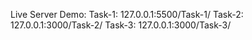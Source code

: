 Live Server Demo: 
Task-1: 127.0.0.1:5500/Task-1/
Task-2: 127.0.0.1:3000/Task-2/
Task-3: 127.0.0.1:3000/Task-3/
